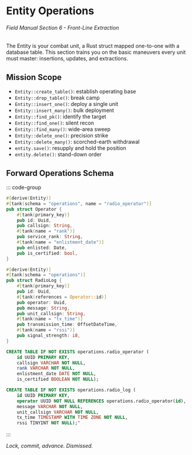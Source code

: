 # Entity Operations
###### *Field Manual Section 6* - Front-Line Extraction
The Entity is your combat unit, a Rust struct mapped one-to-one with a database table. This section trains you on the basic maneuvers every unit must master: insertions, updates, and extractions.

## Mission Scope
* `Entity::create_table()`: establish operating base
* `Entity::drop_table()`: break camp
* `Entity::insert_one()`: deploy a single unit
* `Entity::insert_many()`: bulk deployment
* `Entity::find_pk()`: identify the target
* `Entity::find_one()`: silent recon
* `Entity::find_many()`: wide-area sweep
* `Entity::delete_one()`: precision strike
* `Entity::delete_many()`: scorched-earth withdrawal
* `entity.save()`: resupply and hold the position
* `entity.delete()`: stand-down order

## Forward Operations Schema
::: code-group
```rust [Rust]
#[derive(Entity)]
#[tank(schema = "operations", name = "radio_operator")]
pub struct Operator {
    #[tank(primary_key)]
    pub id: Uuid,
    pub callsign: String,
    #[tank(name = "rank")]
    pub service_rank: String,
    #[tank(name = "enlistment_date")]
    pub enlisted: Date,
    pub is_certified: bool,
}

#[derive(Entity)]
#[tank(schema = "operations")]
pub struct RadioLog {
    #[tank(primary_key)]
    pub id: Uuid,
    #[tank(references = Operator::id)]
    pub operator: Uuid,
    pub message: String,
    pub unit_callsign: String,
    #[tank(name = "tx_time")]
    pub transmission_time: OffsetDateTime,
    #[tank(name = "rssi")]
    pub signal_strength: i8,
}
```
```sql [SQL]
CREATE TABLE IF NOT EXISTS operations.radio_operator (
    id UUID PRIMARY KEY,
    callsign VARCHAR NOT NULL,
    rank VARCHAR NOT NULL,
    enlistment_date DATE NOT NULL,
    is_certified BOOLEAN NOT NULL);

CREATE TABLE IF NOT EXISTS operations.radio_log (
    id UUID PRIMARY KEY,
    operator UUID NOT NULL REFERENCES operations.radio_operator(id),
    message VARCHAR NOT NULL,
    unit_callsign VARCHAR NOT NULL,
    tx_time TIMESTAMP WITH TIME ZONE NOT NULL,
    rssi TINYINT NOT NULL);"
```
:::

*Lock, commit, advance. Dismissed.*
